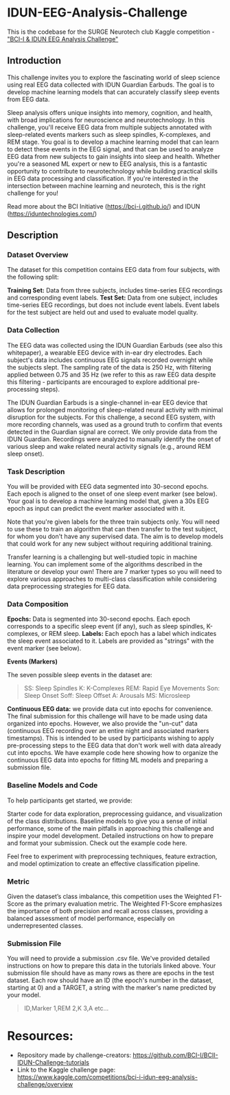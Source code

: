 # IDUN-EEG-Analysis-Challenge

This is the codebase for the SURGE Neurotech club Kaggle competition - ["BCI-I & IDUN EEG Analysis Challenge"](https://www.kaggle.com/competitions/bci-i-idun-eeg-analysis-challenge/overview)

## Introduction

This challenge invites you to explore the fascinating world of sleep science using real EEG data collected with IDUN Guardian Earbuds. The goal is to develop machine learning models that can accurately classify sleep events from EEG data.

Sleep analysis offers unique insights into memory, cognition, and health, with broad implications for neuroscience and neurotechnology. In this challenge, you'll receive EEG data from multiple subjects annotated with sleep-related events markers such as sleep spindles, K-complexes, and REM stage. You goal is to develop a machine learning model that can learn to detect these events in the EEG signal, and that can be used to analyze EEG data from new subjects to gain insights into sleep and health. Whether you're a seasoned ML expert or new to EEG analysis, this is a fantastic opportunity to contribute to neurotechnology while building practical skills in EEG data processing and classification. If you're interested in the intersection between machine learning and neurotech, this is the right challenge for you!

Read more about the BCI Initiative (https://bci-i.github.io/) and IDUN (https://iduntechnologies.com/)


## Description

### Dataset Overview

The dataset for this competition contains EEG data from four subjects, with the following split:

**Training Set:** Data from three subjects, includes time-series EEG recordings and corresponding event labels.
**Test Set:** Data from one subject, includes time-series EEG recordings, but does not include event labels. Event labels for the test subject are held out and used to evaluate model quality.

### Data Collection

The EEG data was collected using the IDUN Guardian Earbuds (see also this whitepaper), a wearable EEG device with in-ear dry electrodes. Each subject's data includes continuous EEG signals recorded overnight while the subjects slept. The sampling rate of the data is 250 Hz, with filtering applied between 0.75 and 35 Hz (we refer to this as raw EEG data despite this filtering - participants are encouraged to explore additional pre-processing steps).

The IDUN Guardian Earbuds is a single-channel in-ear EEG device that allows for prolonged monitoring of sleep-related neural activity with minimal disruption for the subjects. For this challenge, a second EEG system, with more recording channels, was used as a ground truth to confirm that events detected in the Guardian signal are correct. We only provide data from the IDUN Guardian.
Recordings were analyzed to manually identify the onset of various sleep and wake related neural activity signals (e.g., around REM sleep onset).

### Task Description

You will be provided with EEG data segmented into 30-second epochs. Each epoch is aligned to the onset of one sleep event marker (see below). Your goal is to develop a machine learning model that, given a 30s EEG epoch as input can predict the event marker associated with it.

Note that you're given labels for the three train subjects only. You will need to use these to train an algorithm that can then transfer to the test subject, for whom you don't have any supervised data. The aim is to develop models that could work for any new subject without requiring additional training.

Transfer learning is a challenging but well-studied topic in machine learning. You can implement some of the algorithms described in the literature or develop your own! There are 7 marker types so you will need to explore various approaches to multi-class classification while considering data preprocessing strategies for EEG data.

### Data Composition

**Epochs:** Data is segmented into 30-second epochs. Each epoch corresponds to a specific sleep event (if any), such as sleep spindles, K-complexes, or REM sleep.
**Labels:** Each epoch has a label which indicates the sleep event associated to it. Labels are provided as "strings"
with the event marker (see below).

**Events (Markers)**

The seven possible sleep events in the dataset are:
> SS: Sleep Spindles
> K: K-Complexes
> REM: Rapid Eye Movements
> Son: Sleep Onset
> Soff: Sleep Offset
> A: Arousals
> MS: Microsleep


**Continuous EEG data:** we provide data cut into epochs for convenience. The final submission for this challenge will have to be made using data organized into epochs. However, we also provide the "un-cut" data (continuous EEG recording over an entire night and associated markers timestamps). This is intended to be used by participants wishing to apply pre-processing steps to the EEG data that don't work well with data already cut into epochs. We have example code here showing how to organize the continuous EEG data into epochs for fitting ML models and preparing a submission file.

### Baseline Models and Code

To help participants get started, we provide:

Starter code for data exploration, preprocessing guidance, and visualization of the class distributions.
Baseline models to give you a sense of initial performance, some of the main pitfalls in approaching this challenge and inspire your model development.
Detailed instructions on how to prepare and format your submission.
Check out the example code here.

Feel free to experiment with preprocessing techniques, feature extraction, and model optimization to create an effective classification pipeline.

### Metric

Given the dataset’s class imbalance, this competition uses the Weighted F1-Score as the primary evaluation metric. The Weighted F1-Score emphasizes the importance of both precision and recall across classes, providing a balanced assessment of model performance, especially on underrepresented classes.

### Submission File

You will need to provide a submission .csv file. We've provided detailed instructions on how to prepare this data in the tutorials linked above. Your submission file should have as many rows as there are epochs in the test dataset. Each row should have an ID (the epoch's number in the dataset, starting at 0) and a TARGET, a string with the marker's name predicted by your model.

> ID,Marker
1,REM
2,K
3,A
etc...

# Resources:

- Repository made by challenge-creators: https://github.com/BCI-I/BCII-IDUN-Challenge-tutorials
- Link to the Kaggle challenge page: https://www.kaggle.com/competitions/bci-i-idun-eeg-analysis-challenge/overview